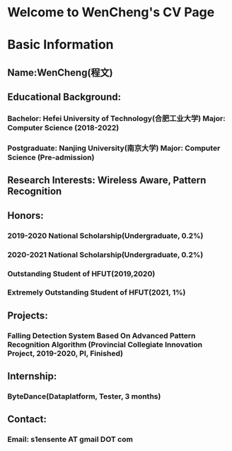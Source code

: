 # Welcome to WenCheng's CV Page
# Basic Information   
## Name:WenCheng(程文)
## Educational Background:
### Bachelor: Hefei University of Technology(合肥工业大学) Major: Computer Science (2018-2022)
### Postgraduate: Nanjing University(南京大学) Major: Computer Science (Pre-admission)

## Research Interests: Wireless Aware, Pattern Recognition

## Honors:
### 2019-2020 National Scholarship(Undergraduate, 0.2%)
### 2020-2021 National Scholarship(Undergraduate, 0.2%)
### Outstanding Student of HFUT(2019,2020)
### Extremely Outstanding Student of HFUT(2021, 1%)

## Projects:
### Falling Detection System Based On Advanced Pattern Recognition Algorithm (Provincial Collegiate Innovation Project, 2019-2020, PI, Finished)

## Internship:
### ByteDance(Dataplatform, Tester, 3 months)

## Contact:
### Email: s1ensente AT gmail DOT com
